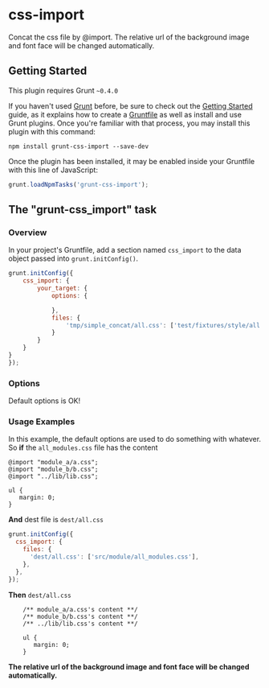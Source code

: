 # css-import

Concat the css file by @import. The relative url of the background image and font face will be changed automatically.

## Getting Started
This plugin requires Grunt `~0.4.0`

If you haven't used [Grunt](http://gruntjs.com/) before, be sure to check out the [Getting Started](http://gruntjs.com/getting-started) guide, as it explains how to create a [Gruntfile](http://gruntjs.com/sample-gruntfile) as well as install and use Grunt plugins. Once you're familiar with that process, you may install this plugin with this command:

```shell
npm install grunt-css-import --save-dev
```

Once the plugin has been installed, it may be enabled inside your Gruntfile with this line of JavaScript:

```js
grunt.loadNpmTasks('grunt-css-import');
```

## The "grunt-css_import" task

### Overview
In your project's Gruntfile, add a section named `css_import` to the data object passed into `grunt.initConfig()`.

```js
grunt.initConfig({
    css_import: {
        your_target: {
            options: {

            },
            files: {
                'tmp/simple_concat/all.css': ['test/fixtures/style/all.css']
            }
        }
    }
}
});
```

### Options
Default options is OK!

### Usage Examples


In this example, the default options are used to do something with whatever.
So **if** the `all_modules.css` file has the content


    @import "module_a/a.css";
    @import "module_b/b.css";
    @import "../lib/lib.css";

	ul {
	   margin: 0;
	}

**And** dest file is `dest/all.css`
```js
grunt.initConfig({
  css_import: {
    files: {
      'dest/all.css': ['src/module/all_modules.css'],
    },
  },
});
```

**Then** `dest/all.css`

		/** module_a/a.css's content **/
		/** module_b/b.css's content **/
		/** ../lib/lib.css's content **/

		ul {
		   margin: 0;
		}
**The relative url of the background image and font face will be changed automatically.**

